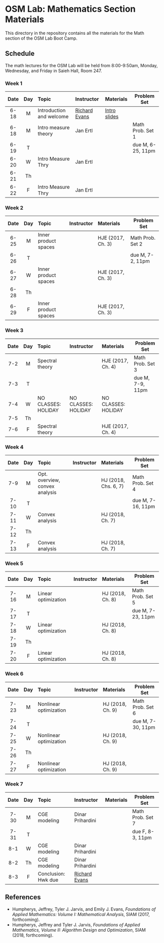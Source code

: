 # OSM Lab: Mathematics Section Materials

This directory in the repository contains all the materials for the Math section of the OSM Lab Boot Camp.

## Schedule

The math lectures for the OSM Lab will be held from 8:00-9:50am, Monday, Wednesday, and Friday in Saieh Hall, Room 247.

### Week 1

| Date | Day | Topic | Instructor | Materials | Problem Set |
|:---:|:---:|:--- |:--- |:--- | --- |
6-18  | M  | Introduction and welcome | [Richard Evans](https://sites.google.com/site/rickecon/) | [Intro slides](https://github.com/OpenSourceMacro/BootCamp2018/blob/master/Intro/Intro_BootCamp.pdf) |  |
6-18 | M  | Intro measure theory | Jan Ertl |  | Math Prob. Set 1  |
6-19  | T  |                      |          |  | due M, 6-25, 11pm |
6-20  | W  | Intro Measure Thry | Jan Ertl |          |  |
6-21  | Th |                    |          |          |  |
6-22  | F  | Intro Measure Thry | Jan Ertl |          |  |

### Week 2

| Date | Day | Topic | Instructor | Materials | Problem Set |
|:---:|:---:|:--- |:--- |:--- | --- |
6-25  | M   | Inner product spaces |  | HJE (2017, Ch. 3) | Math Prob. Set 2 |
6-26  | T   |                      |  |                   | due M, 7-2, 11pm |
6-27  | W   | Inner product spaces |  | HJE (2017, Ch. 3) |                  |
6-28  | Th  |                      |  |                   |                  |
6-29  | F   | Inner product spaces |  | HJE (2017, Ch. 3) |                  |

### Week 3

| Date | Day | Topic | Instructor | Materials | Problem Set |
|:---:|:---:|:--- |:--- |:--- | --- |
7-2 | M   | Spectral theory  |  | HJE (2017, Ch. 4) | Math Prob. Set 3 |
7-3 | T   |                  |  |                   | due M, 7-9, 11pm |
7-4 | W   | NO CLASSES: HOLIDAY | NO CLASSES: HOLIDAY | NO CLASSES: HOLIDAY |  |
7-5 | Th  |               |             |     |  |
7-6 | F   | Spectral theory     |  | HJE (2017, Ch. 4) |  |

### Week 4

| Date | Day | Topic | Instructor | Materials | Problem Set |
|:---:|:---:|:--- |:--- |:--- | --- |
7-9  | M  | Opt. overview, convex analysis |  | HJ (2018, Chs. 6, 7) | Math Prob. Set 4  |
7-10 | T  |                                |  |                      | due M, 7-16, 11pm |
7-11 | W  | Convex analysis |  | HJ (2018, Ch. 7) |  |
7-12 | Th |                 |  |                  |  |
7-13 | F  | Convex analysis |  | HJ (2018, Ch. 7) |  |

### Week 5

| Date | Day | Topic | Instructor | Materials | Problem Set |
|:---:|:---:|:--- |:--- |:--- | --- |
7-16 | M  | Linear optimization |  | HJ (2018, Ch. 8) | Math Prob. Set 5  |
7-17 | T  |                     |  |                  | due M, 7-23, 11pm |
7-18 | W  | Linear optimization |  | HJ (2018, Ch. 8) |  |
7-19 | Th |                     |  |                  |  |
7-20 | F  | Linear optimization |  | HJ (2018, Ch. 8) |  |

### Week 6

| Date | Day | Topic | Instructor | Materials | Problem Set |
|:---:|:---:|:--- |:--- |:--- | --- |
7-23 | M  | Nonlinear optimization |  | HJ (2018, Ch. 9) | Math Prob. Set 6  |
7-24 | T  |                        |  |                  | due M, 7-30, 11pm |
7-25 | W  | Nonlinear optimization |  | HJ (2018, Ch. 9) |  |
7-26 | Th |                        |  |                  |  |
7-27 | F  | Nonlinear optimization |  | HJ (2018, Ch. 9) |  |

### Week 7

| Date | Day | Topic | Instructor | Materials | Problem Set |
|:---:|:---:|:--- |:--- |:--- | --- |
7-30 | M   | CGE modeling | Dinar Prihardini |  | Math Prob. Set 7 |
7-31 | T   |              |                  |  | due F, 8-3, 11pm |
8-1  | W   | CGE modeling | Dinar Prihardini |  |                  |
8-2  | Th  | CGE modeling | Dinar Prihardini |  |                  |
8-3  | F   | Conclusion: Hwk due | [Richard Evans](https://sites.google.com/site/rickecon/) |  |  |


## References

* Humpherys, Jeffrey, Tyler J. Jarvis, and Emily J. Evans, *Foundations of Applied Mathematics: Volume I: Mathematical Analysis*, SIAM (2017, forthcoming).
* Humpherys, Jeffrey and Tyler J. Jarvis, *Foundations of Applied Mathematics, Volume II: Algorithm Design and Optimization*, SIAM (2018, forthcoming).

